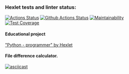 ### Hexlet tests and linter status:
[![Actions Status](https://github.com/dchmerenko/python-project-lvl2/workflows/hexlet-check/badge.svg)](https://github.com/dchmerenko/python-project-lvl2/actions)
[![Github Actions Status](https://github.com/dchmerenko/python-project-lvl2/workflows/Python%20CI/badge.svg)](https://github.com//dchmerenko/python-project-lvl2/actions)
[![Maintainability](https://api.codeclimate.com/v1/badges/44191c574ebe416ae9c1/maintainability)](https://codeclimate.com/github/dchmerenko/python-project-lvl2/maintainability)
[![Test Coverage](https://api.codeclimate.com/v1/badges/44191c574ebe416ae9c1/test_coverage)](https://codeclimate.com/github/dchmerenko/python-project-lvl2/test_coverage)

#### Educational project
["Python - programmer" by Hexlet](https://ru.hexlet.io/programs/python)

#### File difference calculator.  
[![asciicast](https://asciinema.org/a/8oqkBUWTezGdwlrzIBRk5dDUN.svg)](https://asciinema.org/a/8oqkBUWTezGdwlrzIBRk5dDUN)
